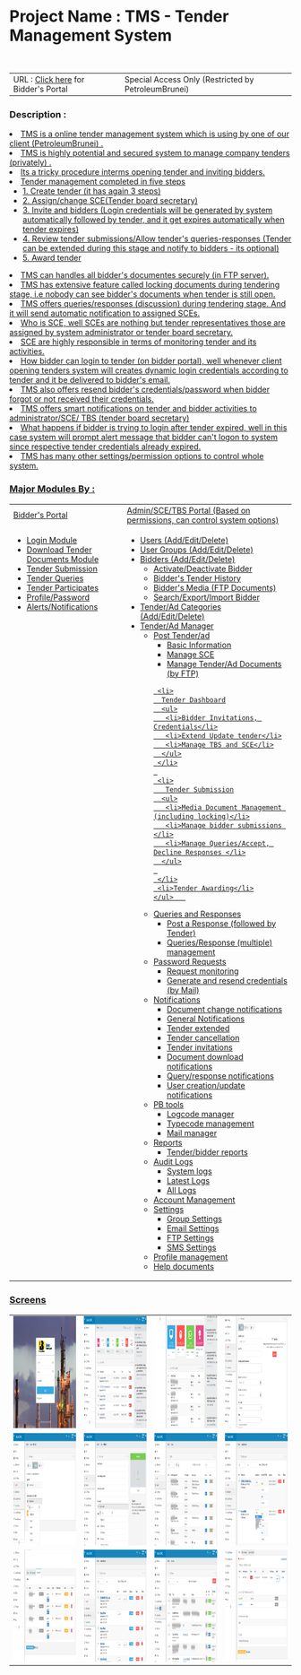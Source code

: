 <h1>Project Name : TMS - Tender Management System</h1><br>
<table class="table table-striped">
<tr>
<td>
URL : <a href="http://www.petroleumbrunei.com.bn/etenderuserguide.pdf">Click here</a> for  Bidder's Portal 
</td>

<td>
   Special Access Only (Restricted by PetroleumBrunei)
</td>
</tr>
</table>

<h3>Description :</h3>
<u>
<li>TMS is a online tender management system which is using by one of our client (PetroleumBrunei) . </li>

<li>TMS is highly potential and secured system to manage company tenders (privately) .</li>
<li>Its a tricky procedure interms opening tender and inviting bidders.</li>
<li>Tender management completed in five steps 
   <ul>
   <li>1. Create tender (it has again 3 steps)</li>
   <li>2. Assign/change SCE(Tender board secretary)</li>
   <li>3. Invite and bidders (Login credentials will be generated by system automatically followed by tender, and it get expires automatically when tender expires)</li>
   <li>4. Review tender submissions/Allow tender's queries-responses (Tender can be extended during this stage and notify to bidders - its optional)</li>
   <li>5. Award tender</li>
   </ul>
</li>
<li>TMS can handles all bidder's documentes securely (in FTP server).</li>
<li>TMS has extensive feature called locking documents during tendering stage, i.e nobody can see bidder's documents when tender is still open.</li>
<li>TMS offers queries/responses (discussion) during tendering stage. And it will send automatic notification to assigned SCEs.</li>
<li>Who is SCE, well SCEs are nothing but tender representatives those are assigned by system administrator or tender board secretary.</li>
<li>SCE are highly responsible in terms of monitoring tender and its activities.</li>
<li>How bidder can login to tender (on bidder portal), 
well whenever client opening tenders system will creates dynamic login credentials according to tender and it be delivered to bidder's email.</li>
<li>TMS also offers resend bidder's credentials/password when bidder forgot or not received their credentials.</li>
<li>TMS offers smart notifications on tender and bidder activities to administrator/SCE/ TBS (tender board secretary)</li>
<li>What happens if bidder is trying to login after tender expired, well in this case system will prompt alert message that bidder can't logon to system since respective tender credentials already expired. </li>

<li>
TMS has many other settings/permission options to control whole system.
</li>
</ul>

<h3>Major Modules By : </h3>
<table class="table table-striped" width="100%">
<tr>
 <td>Bidder's Portal</td>
 <td>Admin/SCE/TBS Portal (Based on permissions, can control system options)</td>
</tr>

<tr>
<td style="vertical-align:top">
 
<ul>
 <li>Login Module</li>
 <li>Download Tender Documents Module</li>
 <li>Tender Submission</li>
 <li>Tender Queries</li>
 <li>Tender Participates</li>
 <li>Profile/Password </li>
 <li>Alerts/Notifications</li>
</ul>
</td>
 
<td>
<ul>
 <li>Users (Add/Edit/Delete)</li>
 <li>User Groups (Add/Edit/Delete)</li>
 <li>
   Bidders (Add/Edit/Delete)
    <ul>
	 <li>Activate/Deactivate Bidder</li>
	 <li>Bidder's Tender History </li>
	 <li>Bidder's Media (FTP Documents)</li>
	 <li>Search/Export/Import Bidder</li>
	</ul>   
 </li>
 
 <li>Tender/Ad Categories (Add/Edit/Delete)</li>
 <li>
   Tender/Ad Manager
    <ul>
	 <li>
	   Post Tender/ad 
	   <ul>
	   <li>Basic Information</li>
	   <li>Manage SCE</li>
	   <li>Manage Tender/Ad Documents (by FTP)</li>
	   </ul>
	 </li>
	 
	 <li>
	  Tender Dashboard
	  <ul>
	   <li>Bidder Invitations, Credentials</li>
	   <li>Extend Update tender</li>
	   <li>Manage TBS and SCE</li>
	  </ul>
	 </li>
	 
	 <li>
	   Tender Submission
	  <ul>
	   <li>Media Document Management (including locking)</li>
	   <li>Manage bidder submissions </li>
	   <li>Manage Queries/Accept, Decline Responses </li>
	  </ul>
	 
	 </li>
	 <li>Tender Awarding</li>
	</ul>   
 </li>
 
 <li>
   Queries and Responses
   <ul>
   <li>Post a Response (followed by Tender)</li>
   <li>Queries/Response (multiple) management</li>
   </ul>
 </li>
 <li>
  Password Requests 
  <ul>
   <li>Request monitoring</li>
   <li>Generate and resend credentials (by Mail)</li>
   </ul>
 </li>
 <li>
  Notifications
   <ul>
   <li>Document change notifications</li>
   <li>General Notifications</li>
   <li>Tender extended </li>
   <li>Tender cancellation </li>
   <li>Tender invitations </li>
   <li>Document download notifications </li>
   <li>Query/response notifications </li>
   <li>User creation/update notifications </li>
   </ul>
 </li>
 <li>
   PB tools
   <ul>
   <li>Logcode manager</li>
   <li>Typecode management</li>
   <li>Mail manager</li>
   </ul>
 </li>
 
 <li>
    Reports
   <ul>
   <li>Tender/bidder reports </li>
   </ul>
 </li>
 
 
 <li>
   Audit Logs
   <ul>
   <li>System logs </li>
   <li>Latest Logs</li>
   <li>All Logs</li>
   </ul>
 </li>
  
 <li>Account Management</li>
  
 <li>
   Settings
   <ul>
   <li>Group Settings</li>
   <li>Email Settings</li>
   <li>FTP Settings</li>
   <li>SMS Settings</li>
   </ul>
 </li>
 <li>Profile management</li>
 <li>Help documents</li>
</ul>
</td>
</tr>
</table>
 
<h3>Screens</h3>
 <table>
 <tr>
 <td>
 <img src="images/login.png" alt="login" width="200" height="200"/>
 </td>
 <td>
 <img src="images/dashboard-1.png" alt="dashboard-1" width="200" height="200"/>
 </td>
  <td>
 <img src="images/dashboard-2.png" alt="dashboard-2" width="200" height="200"/>
 </td>
 <td>
 <img src="images/add_tender.png" alt="add tender" width="200" height="200"/>
 </td>
 </tr>

  <tr>
 <td>
 <img src="images/add_tender-2.png" alt="add tender" width="200" height="200"/>
 </td>
 <td>
 <img src="images/add_bidder.png" alt="add bidder" width="200" height="200"/>
 </td>
  <td>
 <img src="images/bidders.png" alt="bidders" width="200" height="200"/>
 </td>
 <td>
 <img src="images/tender_dashboard.png" alt="tender dashboard" width="200" height="200"/>
 </td>
 </tr>
 
  <tr>
 <td>
 <img src="images/tender_details.png" alt="tender details" width="200" height="200"/>
 </td>
 <td>
 <img src="images/tender_submission.png" alt="tender submission" width="200" height="200"/>
 </td>
  <td>
 <img src="images/tender_queries.png" alt="tender queries" width="200" height="200"/>
 </td>
 <td>
 <img src="images/submission_details.png" alt="submission details" width="200" height="200"/>
 </td>
 </tr>
 
 </table>
